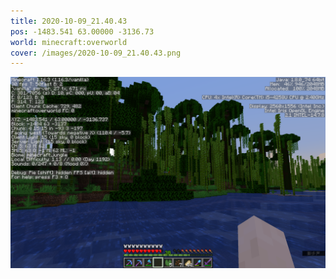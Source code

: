 ```yaml
---
title: 2020-10-09_21.40.43
pos: -1483.541 63.00000 -3136.73
world: minecraft:overworld
cover: /images/2020-10-09_21.40.43.png
---
```


![](/images/2020-10-09_21.40.43.png)
